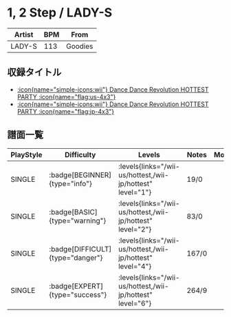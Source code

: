# 1, 2 Step / LADY-S

|Artist|BPM|From|
|------|---|----|
|LADY-S|113|Goodies|

## 収録タイトル

- [:icon{name="simple-icons:wii"} Dance Dance Revolution HOTTEST PARTY :icon{name="flag:us-4x3"}](/wii-us/hottest)
- [:icon{name="simple-icons:wii"} Dance Dance Revolution HOTTEST PARTY :icon{name="flag:jp-4x3"}](/wii-jp/hottest)

## 譜面一覧

|PlayStyle|Difficulty|Levels|Notes|Movie|
|---------|----------|------|-----|-----|
|SINGLE| :badge[BEGINNER]{type="info"}| :levels{links="/wii-us/hottest,/wii-jp/hottest" level="1"}|19/0||
|SINGLE| :badge[BASIC]{type="warning"}| :levels{links="/wii-us/hottest,/wii-jp/hottest" level="2"}|83/0||
|SINGLE| :badge[DIFFICULT]{type="danger"}| :levels{links="/wii-us/hottest,/wii-jp/hottest" level="4"}|167/0||
|SINGLE| :badge[EXPERT]{type="success"}| :levels{links="/wii-us/hottest,/wii-jp/hottest" level="6"}|264/9||
